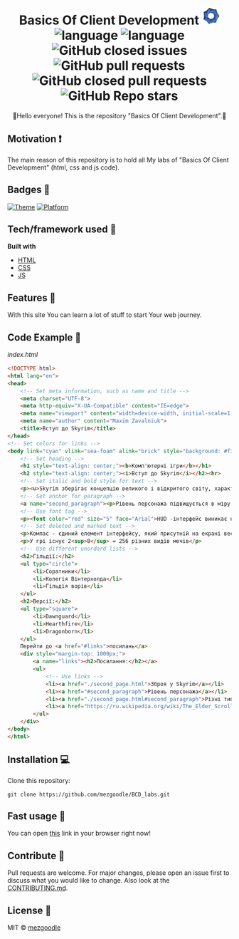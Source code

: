 <h1 id="project-title" align="center">
  Basics Of Client Development <img alt="logo" width="40" height="40" src="https://raw.githubusercontent.com/mezgoodle/images/master/MezidiaLogoTransparent.png" /><br>
  <img alt="language" src="https://img.shields.io/badge/language-html, css, js-brightgreen?style=flat-square" />
  <img alt="language" src="https://img.shields.io/github/issues/mezgoodle/BCD_labs?style=flat-square" />
  <img alt="GitHub closed issues" src="https://img.shields.io/github/issues-closed/mezgoodle/BCD_labs?style=flat-square" />
  <img alt="GitHub pull requests" src="https://img.shields.io/github/issues-pr/mezgoodle/BCD_labs?style=flat-square" />
  <img alt="GitHub closed pull requests" src="https://img.shields.io/github/issues-pr-closed/mezgoodle/BCD_labs?style=flat-square" />
  <img alt="GitHub Repo stars" src="https://img.shields.io/github/stars/mezgoodle/BCD_labs?style=flat-square">
</h1>

<p align="center">
 🌟Hello everyone! This is the repository "Basics Of Client Development".🌟
</p>

## Motivation :exclamation:

The main reason of this repository is to hold all My labs of "Basics Of Client Development" (html, css and js code).

## Badges :mega:

[![Theme](https://img.shields.io/badge/Theme-Sites-green?style=flat-square)](https://www.google.com.ua/)
[![Platform](https://img.shields.io/badge/Platform-Browser-green?style=flat-square)](https://www.google.com.ua/)

## Tech/framework used :wrench:

**Built with**

- [HTML](https://en.wikipedia.org/wiki/HTML)
- [CSS](https://en.wikipedia.org/wiki/CSS)
- [JS](https://en.wikipedia.org/wiki/JavaScript)

## Features :muscle:

With this site You can learn a lot of stuff to start Your web journey.

## Code Example :pushpin:

_index.html_

```HTML
<!DOCTYPE html>
<html lang="en">
<head>
    <!-- Set meta information, such as name and title -->
    <meta charset="UTF-8">
    <meta http-equiv="X-UA-Compatible" content="IE=edge">
    <meta name="viewport" content="width=device-width, initial-scale=1.0">
    <meta name="author" content="Maxim Zavalniuk">
    <title>Вступ до Skyrim</title>
</head>
<!-- Set colors for links -->
<body link="cyan" vlink="sea-foam" alink="brick" style="background: #f3ca20;">
    <!-- Set heading -->
    <h1 style="text-align: center;"><b>Комп'ютерні ігри</b></h1>
    <h2 style="text-align: center;"><i>Вступ до Skyrim</i></h2><hr>
    <!-- Set italic and bold style for text -->
    <p><u>Skyrim зберігає концепцію великого і відкритого світу, характерну для серії The Elder Scrolls.</u> Гравець може вільно мандрувати по всій території провінції Скайрім, що включає в себе дев'ять великих міст, безліч дрібних селищ, а також великі простори диких земель і високих гір. <i>У містах гравець може вдаватися до таких занять, як приготування їжі і зілля, зачарування предметів, фермерство, робота з рудою або ковальська справа.</i> <b>При цьому розробники відзначали</b>, <strong style="font-weight: 500;">що ігровий процес може зайняти близько 500 годин.</strong></p>
    <!-- Set anchor for paragraph -->
    <a name="second_paragraph"><p>Рівень персонажа підвищується в міру поліпшення навичок, за певну кількість таких поліпшень (залежить від рівня гравця і рівня навику) персонаж отримує один рівень. У грі є система « автолевелінга » - чим вище рівень ігрового персонажа, тим більше цінні предмети він знаходить у грі і тим більше небезпечні противники йому протистоять. Розробники вирішили повністю відмовитися від системи класів, представленої в Oblivion , попередній грі серії. У грі присутні таланти  - особливі здібності, пов'язані з певними навичками гравця. Таланти організовані в розгалужену систему під назвою «древо навичок». Кожне підвищення рівня дозволяє взяти черговий талант. Всього в грі 280 талантів.</p></a>
    <!-- Use font tag -->
    <p><font color="red" size="5" face="Arial">HUD -інтерфейс виникає на екрані тільки тоді, коли здоров'я , запас сил або магія гравця зменшуються, тобто коли персонаж отримує шкоди.</font></p>
    <!-- Set deleted and marked text -->
    <p>Компас - єдиний елемент інтерфейсу, який присутній на екрані весь час. Предмети, особливі таланти і магію можна зберігати у «вибране» меню, а інтерфейс інвентарю (при відкритті якого гра ставиться на паузу) за своїм візуальному стилю нагадує компас. Перебуваючи в режимі інвентарю, гравець може обертати, наближати і розглядати в повному 3D кожен ігровий предмет. <del>Гра погана. </del><mark>Вона прекрасна.</mark></p>
    <p>У грі існує 2<sup>8</sup> = 256 різних видів мечів</p>
    <!-- Use different unorderd lists -->
    <h2>Гільдії:</h2>
    <ul type="circle">
        <li>Соратники</li>
        <li>Колегія Вінтерхолда</li>
        <li>Гільдія ворів</li>
    </ul>
    <h2>Версії:</h2>
    <ul type="square">
        <li>Dawnguard</li>
        <li>Hearthfire</li>
        <li>Dragonborn</li>
    </ul>
    Перейти до <a href="#links">посилань</a>
    <div style="margin-top: 1000px;">
        <a name="links"><h2>Посилання:</h2></a>
        <ul>
            <!-- Use links -->
            <li><a href="./second_page.html">Зброя у Skyrim</a></li>
            <li><a href="#second_paragraph">Рівень персонажа</a></li>
            <li><a href="./second_page.html#second_paragraph">Різні типи заклинань</a></li>
            <li><a href="https://ru.wikipedia.org/wiki/The_Elder_Scrolls_V:_Skyrim" target="_blank">Гра в інтернеті</a></li>
        </ul>
    </div>
</body>
</html>
```

## Installation :computer:

Clone this repository:

```
git clone https://github.com/mezgoodle/BCD_labs.git
```

## Fast usage :dash:

You can open [this](https://mezgoodle.github.io/BCD_labs/) link in your browser right now!

## Contribute :running:

Pull requests are welcome. For major changes, please open an issue first to discuss what you would like to change. Also look at the [CONTRIBUTING.md](https://github.com/mezgoodle/BCD_labs/blob/master/CONTRIBUTING.md).

## License :bookmark:

MIT © [mezgoodle](https://github.com/mezgoodle)
